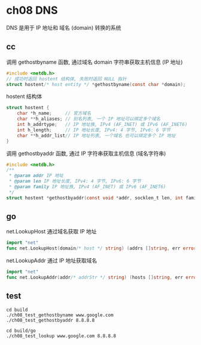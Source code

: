 # ch08 DNS

DNS 是用于 IP 地址和 域名 (domain) 转换的系统

## cc

调用 gethostbyname 函数, 通过域名 domain 字符串获取主机信息 (IP 地址)

```c
#include <netdb.h>
// 成功时返回 hostent 结构体, 失败时返回 NULL 指针
struct hostent/* host entity */ *gethostbyname(const char *domain);
```

hostent 结构体

```c
struct hostent {
    char *h_name;     // 官方域名
    char **h_aliases; // 别名列表, 一个 IP 地址可以绑定多个域名
    int h_addrtype;   // IP 地址族, IPv4 (AF_INET) 或 IPv6 (AF_INET6)
    int h_length;     // IP 地址长度, IPv4: 4 字节, IPv6: 6 字节
    char **h_addr_list// IP 地址列表, 一个域名 也可以绑定多个 IP 地址
}
```

调用 gethostbyaddr 函数, 通过 IP 字符串获取主机信息 (域名字符串)

```c
#include <netdb.h>
/**
 * @param addr IP 地址
 * @param len IP 地址长度, IPv4: 4 字节, IPv6: 6 字节
 * @param family IP 地址族, IPv4 (AF_INET) 或 IPv6 (AF_INET6)
 */
struct hostent *gethostbyaddr(const void *addr, socklen_t len, int family);
```

## go

net.LookupHost 通过域名获取 IP 地址

```go
import "net"
func net.LookupHost(domain/* host */ string) (addrs []string, err error);
```

net.LookupAddr 通过 IP 地址获取域名

```go
import "net"
func net.LookupAddr(addr/* addrStr */ string) (hosts []string, err error);
```

## test

```shell
cd build
./ch08_test_gethostbyname www.google.com
./ch08_test_gethostbyaddr 8.8.8.8

cd build/go
./ch08_test_lookup www.google.com 8.8.8.8
```
